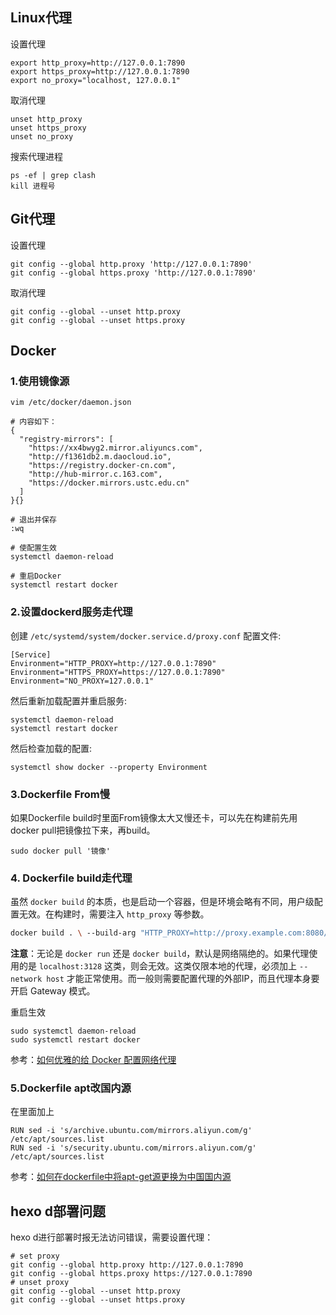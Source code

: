## Linux代理
设置代理
```
export http_proxy=http://127.0.0.1:7890
export https_proxy=http://127.0.0.1:7890
export no_proxy="localhost, 127.0.0.1"
```

取消代理
```
unset http_proxy
unset https_proxy
unset no_proxy
```

搜索代理进程
```
ps -ef | grep clash
kill 进程号
```

## Git代理
设置代理
```
git config --global http.proxy 'http://127.0.0.1:7890' 
git config --global https.proxy 'http://127.0.0.1:7890'
```

取消代理
```
git config --global --unset http.proxy
git config --global --unset https.proxy
```

## Docker
### 1.使用镜像源
```
vim /etc/docker/daemon.json

# 内容如下：
{
  "registry-mirrors": [
    "https://xx4bwyg2.mirror.aliyuncs.com",
    "http://f1361db2.m.daocloud.io",
    "https://registry.docker-cn.com",
    "http://hub-mirror.c.163.com",
    "https://docker.mirrors.ustc.edu.cn"
  ]
}{}

# 退出并保存
:wq

# 使配置生效
systemctl daemon-reload

# 重启Docker
systemctl restart docker
```

### 2.设置dockerd服务走代理
创建 `/etc/systemd/system/docker.service.d/proxy.conf` 配置文件:
 ```
[Service]
Environment="HTTP_PROXY=http://127.0.0.1:7890"
Environment="HTTPS_PROXY=https://127.0.0.1:7890"
Environment="NO_PROXY=127.0.0.1"
```

然后重新加载配置并重启服务:
```
systemctl daemon-reload
systemctl restart docker
```

然后检查加载的配置:
```
systemctl show docker --property Environment
```

### 3.Dockerfile From慢
如果Dockerfile build时里面From镜像太大又慢还卡，可以先在构建前先用docker pull把镜像拉下来，再build。
```
sudo docker pull '镜像'
```

### 4. Dockerfile build走代理
虽然 `docker build` 的本质，也是启动一个容器，但是环境会略有不同，用户级配置无效。在构建时，需要注入 `http_proxy` 等参数。

```bash
docker build . \ --build-arg "HTTP_PROXY=http://proxy.example.com:8080/" \ --build-arg "HTTPS_PROXY=http://proxy.example.com:8080/" \ --build-arg "NO_PROXY=localhost,127.0.0.1,.example.com" \ -t your/image:tag
```

**注意**：无论是 `docker run` 还是 `docker build`，默认是网络隔绝的。如果代理使用的是 `localhost:3128` 这类，则会无效。这类仅限本地的代理，必须加上 `--network host` 才能正常使用。而一般则需要配置代理的外部IP，而且代理本身要开启 Gateway 模式。

重启生效

```
sudo systemctl daemon-reload 
sudo systemctl restart docker
```

参考：[如何优雅的给 Docker 配置网络代理](https://cloud.tencent.com/developer/article/1806455)

### 5.Dockerfile apt改国内源
在里面加上
```
RUN sed -i 's/archive.ubuntu.com/mirrors.aliyun.com/g' /etc/apt/sources.list
RUN sed -i 's/security.ubuntu.com/mirrors.aliyun.com/g' /etc/apt/sources.list
```

参考：[如何在dockerfile中将apt-get源更换为中国国内源](https://www.cnblogs.com/chentiao/p/17352748.html)

## hexo d部署问题
hexo d进行部署时报无法访问错误，需要设置代理：
```
# set proxy
git config --global http.proxy http://127.0.0.1:7890
git config --global https.proxy https://127.0.0.1:7890
# unset proxy
git config --global --unset http.proxy
git config --global --unset https.proxy
```